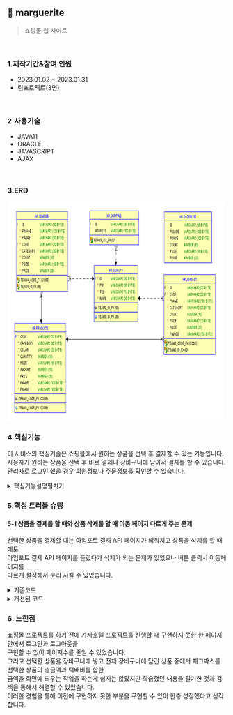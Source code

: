 ## :pushpin: marguerite
>쇼핑몰 웹 사이트   

</br>

### 1.제작기간&참여 인원
* 2023.01.02 ~ 2023.01.31
* 팀프로젝트(3명)

</br>

### 2.사용기술
* JAVA11   
* ORACLE   
* JAVASCRIPT   
* AJAX   


</br>

### 3.ERD
<img src="./쇼핑몰ERD.png" width="500" height="500">

</br>

### 4.핵심기능
이 서비스의 핵심기술은 쇼핑몰에서 원하는 상품을 선택 후 결제할 수 있는 기능입니다.   
사용자가 원하는 상품을 선택 후 바로 결제나 장바구니에 담아서 결제를 할 수 있습니다.   
관리자로 로그인 했을 경우 회원정보나 주문정보를 확인할 수 있습니다.   
   
<details>
<summary>핵심기능설명펼치기</summary>   
   
#### 4-1. 전체흐름   

<img src="./프로그램구조.PNG" width="500" height="500">   
   
#### 4-2. Controller
 * 요청처리 📍[코드확인](https://github.com/Seoha95/marguerite/blob/main/src/com/shop/controller/frontcontroller.java#:~:text=Blame-,package%20com.shop.controller%3B,%7D,-Give%20feedback)  
   * 사용자가 원하는 기능을 처리하기 위한 모든 요청을 컨트롤러에 보냅니다.   
   * 컨트롤러는 모델을 사용해서 알맞은 비즈니스 로직을 수행합니다.   
   * 사용자에게 보여줄 뷰를 선택합니다.   
   * 선택된 뷰는 사용자가 선택한 결과 화면을 보여줍니다.   
   
#### 4-3. 장바구니   
 * 장바구니에 상품 담기 📍[코드확인](https://github.com/Seoha95/marguerite/blob/main/src/dao/DAO.java#:~:text=%EC%97%90%20%EB%8D%B0%EC%9D%B4%ED%84%B0%20%EC%A0%80%EC%9E%A5-,public%20ArrayList%3CBasketVO%3E%20insertBasket(BasketVO%20bvo)%20%7B,%7D,-public%20ArrayList%3C)   
    * 이미 있는 상품을 장바구니에 담았을 때 수량만 업데이트하고 없는 상품을 담았을 때 insert를 할 수 있습니다.   
   
#### 4-4. 검색기능   
 * 상품 검색 기능 📍[코드확인](https://github.com/Seoha95/marguerite/blob/main/src/dao/DAO.java#:~:text=%7D-,public%20ArrayList%3CProductVO%3E%20outerProductInfo()%20throws%20SQLException%20%7B,%7D,-//%20%EC%A3%BC%EB%AC%B8%EB%82%B4%EC%97%ADDB%EC%97%90)   
    * 상품을 검색하는 기능입니다.      
   
#### 4-4. 베스트 상품보기   
 * 베스트 상품 띄우기 기능 📍[코드확인](https://github.com/Seoha95/marguerite/blob/main/src/dao/DAO.java#:~:text=%7D-,public%20ArrayList%3CProductVO%3E%20bestProductInfo()%20throws%20SQLException%7B,%7D,-public%20ArrayList%3C)    
    * PRODUCT3 테이블을 판매량과 가격을 내림차순으로 정렬해서 10개의 상품만 검색되도록 작성했습니다.    
    * 판매량이 높고 가격이 높은 10개 상품이 베스트 상품으로 뜨게 됩니다.   
 
#### 4-5 회원정보 조회 
 * 관리자모드 회원정보 조회 기능 📍[코드확인](https://github.com/Seoha95/marguerite/blob/main/src/dao/DAO.java#:~:text=//%20%EA%B4%80%EB%A6%AC%EC%9E%90%ED%9A%8C%EC%9B%90%EC%A0%95%EB%B3%B4-,public%20ArrayList%3CUserInfoVO%3E%20getMemberInfo()%20throws%20SQLException%7B,%7D,-//%20%EA%B4%80%EB%A6%AC%EC%9E%90%EC%9A%A9%20%EC%A3%BC%EB%AC%B8%EB%82%B4%EC%97%AD%ED%99%95%EC%9D%B8)   
   * SIGNUP3, shipping 테이블을 id로 조인하여 회원의 정보를 조회합니다.    
   * 회원의 아이디, 비밀번호, 전화번호, 이름, 주소를 확인할 수 있습니다.      
 
</br>
</details>   
   
### 5.핵심 트러블 슈팅   
   
#### 5-1 상품을 결제를 할 때와 상품 삭제를 할 때 이동 페이지 다르게 주는 문제   
선택한 상품을 결제할 때는 아임포트 결제 API 페이지가 띄워지고 상품을 삭제를 할 때에도    
아임포트 결제 API 페이지를 들렸다가 삭제가 되는 문제가 있었으나 버튼 클릭시 이동페이지를    
다르게 설정해서 분리 시킬 수 있었습니다.   
   
<details>      
<summary>기존코드</summary>      
   
<img src="./기존코드.PNG" width="900" height="900">   
     
</details>       
          
<details>      
<summary>개선된 코드</summary>      
   
<img src="./이동경로설정2.PNG" width="600" height="600">   
   
<img src="./이동경로설정.PNG" width="900" height="900">    
</details>   
   
   
### 6. 느낀점    
   
쇼핑몰 프로젝트를 하기 전에 가자호텔 프로젝트를 진행할 때 구현하지 못한 한 페이지 안에서 로그인과 로그아웃을    
구현할 수 있어 페이지수를 줄일 수 있었습니다.    
그리고 선택한 상품을 장바구니에 넣고 전체 장바구니에 담긴 상품 중에서 체크박스를 선택한 상품의 총금액과 택배비를 합한    
금액을 화면에 띄우는 작업을 하는게 쉽지는 않았지만 학습했던 내용을 필기한 것과 검색을 통해서 해결할 수 있었습니다.   
이러한 경험을 통해 이전에 구현하지 못한 부분을 구현할 수 있어 한층 성장했다고 생각합니다.   







